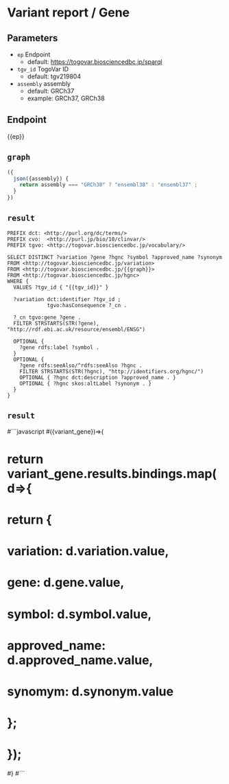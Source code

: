 # Variant report / Gene

## Parameters

* `ep` Endpoint
  * default: https://togovar.biosciencedbc.jp/sparql
* `tgv_id` TogoVar ID
  * default: tgv219804
* `assembly` assembly
  * default: GRCh37
  * example: GRCh37, GRCh38

## Endpoint

{{ep}}

## `graph`

```javascript
({
  json({assembly}) {
    return assembly === "GRCh38" ? "ensembl38" : "ensembl37" ;
  }
})
```

## `result`

```sparql
PREFIX dct: <http://purl.org/dc/terms/>
PREFIX cvo:  <http://purl.jp/bio/10/clinvar/>
PREFIX tgvo: <http://togovar.biosciencedbc.jp/vocabulary/>

SELECT DISTINCT ?variation ?gene ?hgnc ?symbol ?approved_name ?synonym
FROM <http://togovar.biosciencedbc.jp/variation>
FROM <http://togovar.biosciencedbc.jp/{{graph}}>
FROM <http://togovar.biosciencedbc.jp/hgnc>
WHERE {
  VALUES ?tgv_id { "{{tgv_id}}" }

  ?variation dct:identifier ?tgv_id ;
             tgvo:hasConsequence ?_cn .

  ?_cn tgvo:gene ?gene .
  FILTER STRSTARTS(STR(?gene), "http://rdf.ebi.ac.uk/resource/ensembl/ENSG")

  OPTIONAL {
    ?gene rdfs:label ?symbol .
  }
  OPTIONAL {
    ?gene rdfs:seeAlso/^rdfs:seeAlso ?hgnc .
    FILTER STRSTARTS(STR(?hgnc), "http://identifiers.org/hgnc/")
    OPTIONAL { ?hgnc dct:description ?approved_name . }
    OPTIONAL { ?hgnc skos:altLabel ?synonym . }
  }
}
```

## `result`
#```javascript
#({variant_gene})=>{
#  return variant_gene.results.bindings.map(d=>{
#    return {
#      variation: d.variation.value,
#      gene: d.gene.value,
#      symbol: d.symbol.value,
#      approved_name: d.approved_name.value,
#      synomym: d.synonym.value
#    };
#  });
#}
#```
